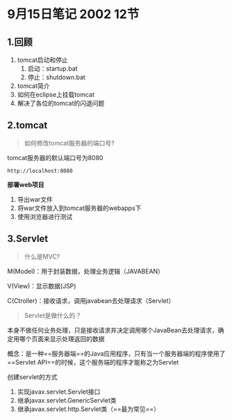 # 9月15日笔记 2002 12节

## 1.回顾

1. tomcat启动和停止
   1. 启动：startup.bat
   2. 停止：shutdown.bat
2. tomcat简介
3. 如何在eclipse上挂载tomcat
4. 解决了各位的tomcat的闪退问题

## 2.tomcat

> 如何修改tomcat服务器的端口号?

tomcat服务器的默认端口号为8080

```
http://localhost:8080
```

**部署web项目**

1. 导出war文件
2. 将war文件放入到tomcat服务器的webapps下
3. 使用浏览器进行测试

## 3.Servlet

> 什么是MVC?

M(Model)：用于封装数据，处理业务逻辑（JAVABEAN）

V(View)：显示数据(JSP)

C(Ctroller)：接收请求，调用javabean去处理请求（Servlet）

> Servlet是做什么的？

本身不做任何业务处理，只是接收请求并决定调用哪个JavaBean去处理请求，确定用哪个页面来显示处理返回的数据

概念：是一种==服务器端==的Java应用程序，只有当一个服务器端的程序使用了==Servlet API==的时候，这个服务端的程序才能称之为Servlet

创建servlet的方式

1. 实现javax.servlet.Servlet接口
2. 继承javax.servlet.GenericServlet类
3. 继承javax.servlet.http.Servlet类（==最为常见==）

